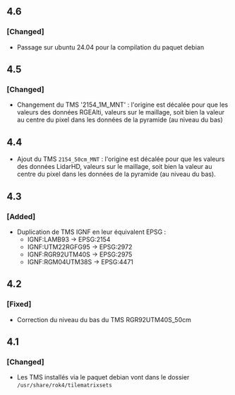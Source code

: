 ## 4.6

### [Changed]

* Passage sur ubuntu 24.04 pour la compilation du paquet debian

## 4.5

### [Changed]

* Changement du TMS '2154_1M_MNT' : l'origine est décalée pour que les valeurs des données RGEAlti, valeurs sur le maillage, soit bien la valeur au centre du pixel dans les données de la pyramide (au niveau du bas)

## 4.4

* Ajout du TMS `2154_50cm_MNT` : l'origine est décalée pour que les valeurs des données LidarHD, valeurs sur le maillage, soit bien la valeur au centre du pixel dans les données de la pyramide (au niveau du bas).

## 4.3

### [Added]

* Duplication de TMS IGNF en leur équivalent EPSG :
    * IGNF:LAMB93 -> EPSG:2154
    * IGNF:UTM22RGFG95 -> EPSG:2972
    * IGNF:RGR92UTM40S -> EPSG:2975
    * IGNF:RGM04UTM38S -> EPSG:4471

## 4.2

### [Fixed]

* Correction du niveau du bas du TMS RGR92UTM40S_50cm

## 4.1

### [Changed]

* Les TMS installés via le paquet debian vont dans le dossier `/usr/share/rok4/tilematrixsets`

<!-- 
### [Added]

### [Changed]

### [Deprecated]

### [Removed]

### [Fixed]

### [Security] 
-->
